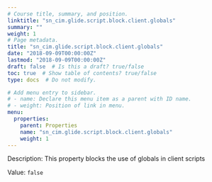 ```yaml
---
# Course title, summary, and position.
linktitle: "sn_cim.glide.script.block.client.globals"
summary: ""
weight: 1
# Page metadata.
title: "sn_cim.glide.script.block.client.globals"
date: "2018-09-09T00:00:00Z"
lastmod: "2018-09-09T00:00:00Z"
draft: false  # Is this a draft? true/false
toc: true  # Show table of contents? true/false
type: docs  # Do not modify.

# Add menu entry to sidebar.
# - name: Declare this menu item as a parent with ID name.
# - weight: Position of link in menu.
menu:
  properties:
    parent: Properties
    name: "sn_cim.glide.script.block.client.globals"
    weight: 1
---
```


Description: This property blocks the use of globals in client scripts


Value: `false`